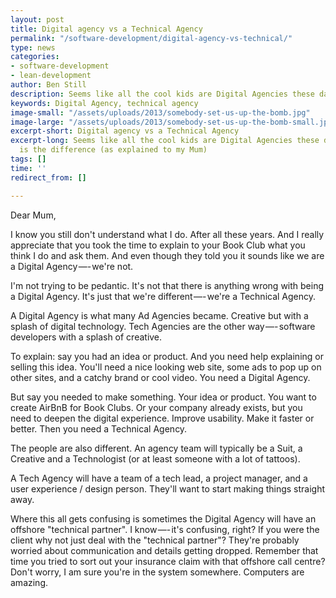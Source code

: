 ```yaml
---
layout: post
title: Digital agency vs a Technical Agency
permalink: "/software-development/digital-agency-vs-technical/"
type: news
categories:
- software-development
- lean-development
author: Ben Still
description: Seems like all the cool kids are Digital Agencies these days
keywords: Digital Agency, technical agency
image-small: "/assets/uploads/2013/somebody-set-us-up-the-bomb.jpg"
image-large: "/assets/uploads/2013/somebody-set-us-up-the-bomb-small.jpg"
excerpt-short: Digital agency vs a Technical Agency
excerpt-long: Seems like all the cool kids are Digital Agencies these days. What exactly
  is the difference (as explained to my Mum)
tags: []
time: ''
redirect_from: []

---
```

Dear Mum,

I know you still don't understand what I do. After all these years. And I really appreciate that you took the time to explain to your Book Club what you think I do and ask them. And even though they told you it sounds like we are a Digital Agency —- we're not.

I'm not trying to be pedantic. It's not that there is anything wrong with being a Digital Agency. It's just that we're different —- we're a Technical Agency.

A Digital Agency is what many Ad Agencies became. Creative but with a splash of digital technology. Tech Agencies are the other way —- software developers with a splash of creative.

To explain: say you had an idea or product. And you need help explaining or selling this idea. You'll need a nice looking web site, some ads to pop up on other sites, and a catchy brand or cool video. You need a Digital Agency.

But say you needed to make something. Your idea or product. You want to create AirBnB for Book Clubs. Or your company already exists, but you need to deepen the digital experience. Improve usability. Make it faster or better. Then you need a Technical Agency.

The people are also different. An agency team will typically be a Suit, a Creative and a Technologist (or at least someone with a lot of tattoos).

A Tech Agency will have a team of a tech lead, a project manager, and a user experience / design person. They'll want to start making things straight away.

Where this all gets confusing is sometimes the Digital Agency will have an offshore "technical partner". I know —- it's confusing, right? If you were the client why not just deal with the "technical partner"? They're probably worried about communication and details getting dropped. Remember that time you tried to sort out your insurance claim with that offshore call centre? Don't worry, I am sure you're in the system somewhere. Computers are amazing.